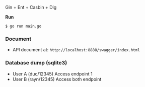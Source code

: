 Gin + Ent + Casbin + Dig

**Run**
```shell script
$ go run main.go 
```

### Document
* API document at: `http://localhost:8888/swagger/index.html`

### Database dump (sqlite3)
* User A (duc/12345) Access endpoint 1
* User B (rayn/12345) Access both endpoint 